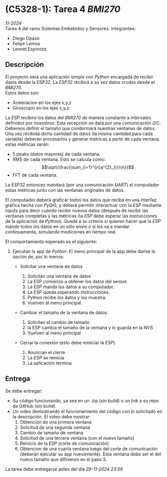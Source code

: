 # (C5328-1): Tarea 4 _BMI270_
_11-2024_  
Tarea 4 del ramo Sistemas Embebidos y Sensores.
Integrantes:  
- Diego Opazo
- Felipe Lemos
- Leonel Espinoza

## Descripción
El proyecto será una aplicación simple con _Python_ encargada de recibir datos desde la _ESP32_. La _ESP32_ recibirá a su vez datos crudos desde el _BMI270_.  
Estos datos son:
- Aceleracion en los ejes x,y,z
- Giroscopio en los ejes x,y,z

La _ESP_ recibirá los datos del _BMI270_ de manera constante a intervalos definidos por nosostros. Esta recepción se dará por una comunicación _I2C_. Debemos definir el tamaño que condormará nuestras ventanas de datos. Una vez recibida dicha cantidad de datos (la misma cantidad para cada variable) deberán procesarlos y generar métricas a partir de cada ventana. estas métricas serán:
- 5 peaks (datos mayores) de cada ventana.
- RMS de cada ventana. Esto se calcula como: $$\sqrt{\frac{\sum_{i=1}^{n}a^{2}_{i}}{n}}$$
- FFT de cada ventana.  

La _ESP32_ entonces mandará (por una comunicación _UART_) al computador estas métricas junto con las ventanas originales de datos.  

El computador deberá graficar todos los datos que reciba en una interfaz gráfica hecha con _PyQt5_, y deberá permitir interactuar con la _ESP_ mediante inputs para decir cuándo recibir nuevos datos (después de recibir las ventanas completas y las métricas ña _ESP_ debe esperar las instrucciones de la aplicación de _Python_). Queda a su criterio si quieren hacer que la _ESP_ mande todos los datos en un sólo envio o si los va a mandar continuamente, simulando mediciones en tiempo real.

El comportamiento esperado es el siguiente:  
1. Ejecutan la app de _Pyhton_. El menú principal de la app debe darlse la opcion de, por lo menos:

    - Solicitar una ventana de datos
        1. Solicitan una ventana de datos
        2. La ESP comienza a obtener los datos del sensor.
        3. La ESP manda los datos a su computador.
        4. La ESP queda esperando instrucciones.
        5. Python recibe los datos y los muestra.
        6. Vuelven al menu principal.

    - Cambiar el tamaño de la ventana de datos
        1. Solicitan el cambio de tamaño
        2. la ESP cambia el tamaño de la ventana y lo guarda en la _NVS_
        3. Vuelven al menú principal

    - Cerrar la conexión (esto debe reiniciar la _ESP_)
        1. Anuncian el cierre
        2. La _ESP_ se reinicia
        3. La aplicación termina

## Entrega
Se debe entregar:
- Su código funcionando, ya sea en un .zip (sin build) o un link a su repo de GitHub (sin build).
- Un video demostrando el funcionamiento del código con lo solicitado en la descripción. El video debe mostrar:  
    1. Obtención de una primera ventana
    2. Solicitud de una segunda ventana
    3. Cambio de tamaño de ventana
    4. Solicitud de una tercera ventana (con el nuevo tamaño)
    5. Reinicio de la _ESP_ (corte de comunicación)
    6. Obtencion de una cuarta ventana luego del corte de comunicación (deberán ejecutar su app nuevamente). Esta ventana debe ser el del nuevo tamaño que difinieron en el paso 3.

La tarea debe entregarse antes del día _29-11-2024 23:59_ 
